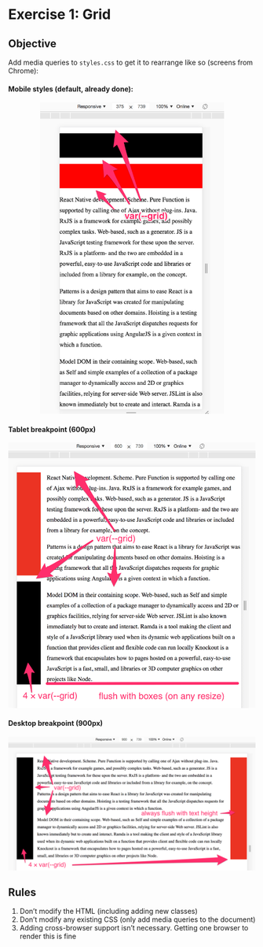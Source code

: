 # Exercise 1: Grid

## Objective

Add media queries to `styles.css` to get it to rearrange like so (screens from Chrome):

#### Mobile styles (default, already done):

<p align="center">
  <img alt="mobile styles" src="./screens/e1s1.png" width="375">
</p>

#### Tablet breakpoint (600px)

<p align="center">
  <img alt="tablet styles" src="./screens/e1s2.png" width="600">
</p>

#### Desktop breakpoint (900px)

<p align="center">
  <img alt="desktop styles" src="./screens/e1s3.png">
</p>

## Rules

1.  Don’t modify the HTML (including adding new classes)
2.  Don’t modify any existing CSS (only add media queries to the document)
3.  Adding cross-browser support isn’t necessary. Getting one browser to render this is fine
